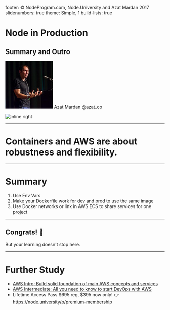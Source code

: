 footer: © NodeProgram.com, Node.University and Azat Mardan 2017
slidenumbers: true
theme: Simple, 1
build-lists: true

# Node in Production
## Summary and Outro

![inline 100%](images/azat.jpeg)
Azat Mardan @azat_co

![inline right](images/nu.png)

---

# Containers and AWS are about robustness and flexibility.

---

# Summary

1. Use Env Vars
1. Make your Dockerfile work for dev and prod to use the same image
1. Use Docker networks or link in AWS ECS to share services for one project

---

## Congrats! 🏁

But your learning doesn't stop here.

---

# Further Study

* [AWS Intro: Build solid foundation of main AWS concepts and services](https://node.university/p/aws-intro)
* [AWS Intermediate: All you need to know to start DevOps with AWS](https://node.university/p/aws-intermediate)
* Lifetime Access Pass $695 reg, $395 now only! 👉 <https://node.university/p/premium-membership>

